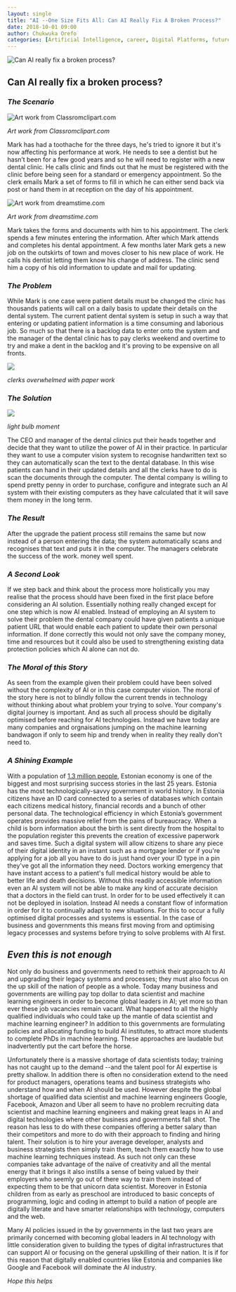 ```yaml
---
layout: single
title: "AI --One Size Fits All: Can AI Really Fix A Broken Process?"
date: 2018-10-01 09:00
author: Chukwuka Orefo
categories: [Artificial Intelligence, career, Digital Platforms, future, jobs, Technology]
---
```

![](/images/onesizefitsall.jpg "Can AI really fix a broken process?")

## Can AI really fix a broken process?

### _The Scenario_

![](/images/toothache.jpg "Art work from Classromclipart.com")

*Art work from Classromclipart.com*

Mark has had a toothache for the three days, he's tried to ignore it but it's now affecting his performance at work. He needs to see a dentist but he hasn’t been for a few good years and so he will need to register with a new dental clinic. He calls clinic and finds out that he must be registered with the clinic before being seen for a standard or emergency appointment. So the clerk emails Mark a set of forms to fill in which he can either send back via post or hand them in at reception on the day of his appointment.

![](/images/cartoonform2.jpg "Art work from dreamstime.com")

*Art work from dreamstime.com*

Mark takes the forms and documents with him to his appointment. The clerk spends a few minutes entering the information. After which Mark attends and completes his dental appointment. A few months later Mark gets a new job on the outskirts of town and moves closer to his new place of work. He calls his dentist letting them know his change of address. The clinic send him a copy of his old information to update and mail for updating.

### _The Problem_
While Mark is one case were patient details must be changed the clinic has thousands patients will call on a daily basis to update their details on the dental system. The current patient dental system is setup in such a way that entering or updating patient information is a time consuming and laborious job. So much so that there is a backlog data to enter onto the system and the manager of the dental clinic has to pay clerks weekend and overtime to try and make a dent in the backlog and it's proving to be expensive on all fronts.

![](/images/overwelmed.jpg)

*clerks overwhelmed with paper work*

### _The Solution_
![](/images/Light-bulb-moment.jpg)

*light bulb moment*

The CEO and manager of the dental clinics put their heads together and decide that they want to utilize the power of AI in their practice. In particular they want to use a computer vision system to recognise handwritten text so they can automatically scan the text to the dental database. In this wise patients can hand in their updated details and all the clerks have to do is scan the documents through the computer. The dental company is willing to spend pretty penny in order to purchase, configure and integrate such an AI system with their existing computers as they have calculated that it will save them money in the long term.

### _The Result_
After the upgrade the patient process still remains the same but now instead of a person entering the data; the system automatically scans and recognises that text and puts it in the computer. The managers celebrate the success of the work. money well spent.

### _A Second Look_
If we step back and think about the process more holistically you may realise that the process should have been fixed in the first place before considering an AI solution. Essentially nothing really changed except for one step which is now AI enabled. Instead of employing an AI system to solve their problem the dental company could have given patients a unique patient URL that would enable each patient to update their own personal information. If done correctly this would not only save the company money, time and resources but it could also be used to strengthening existing data protection policies which AI alone can not do.

### _The Moral of this Story_
As seen from the example given their problem could have been solved without the complexity of AI or in this case computer vision. The moral of the story here is not to blindly follow the current trends in technology without thinking about what problem your trying to solve. Your company's digital journey is important. And as such all process should be digitally optimised before reaching for AI technologies. Instead we have today are many companies and orgnaisations jumping on the machine learning bandwagon if only to seem hip and trendy when in reality they really don't need to.

### _A Shining Example_
With a population of [1.3 million people](http://www.worldometers.info/world-population/estonia-population), Estonian economy is one of the biggest and most surprising success stories in the last 25 years. Estonia has the most technologically-savvy government in world history. In Estonia citizens have an ID card connected to a series of databases which contain each citizens medical history, financial records and a bunch of other personal data. The technological efficiency in which Estonia’s government operates provides massive relief from the pains of bureaucracy. When a child is born information about the birth is sent directly from the hospital to the population register this prevents the creation of excessive paperwork and saves time. Such a digital system will allow citizens to share any piece of their digital identity in an instant such as a mortgage lender or if you're applying for a job all you have to do is just hand over your ID type in a pin they've got all the information they need. Doctors working emergency that have instant access to a patient's full medical history would be able to better life and death decisions. Without this readily accessible information even an AI system will not be able to make any kind of accurate decision that a doctors in the field can trust. In order for to be used effectively it can not be deployed in isolation. Instead AI needs a constant flow of information in order for it to continually adapt to new situations. For this to occur a fully optimised digital processes and systems is essential. In the case of business and governments this means first moving from and optimising legacy processes and systems before trying to solve problems with AI first.

## _Even this is not enough_
Not only do business and governments need to rethink their approach to AI and upgrading their legacy systems and processes; they must also focus on the up skill of the nation of people as a whole. Today many business and governments are willing pay top dollar to data scientist and machine learning engineers in order to become global leaders in AI; yet more so than ever these  job vacancies remain vacant. What happened to all the highly qualified individuals who could take up the mantle of data scientist and machine learning engineer?  In addition to this governments are formulating policies and allocating funding to build AI institutes, to attract more students to complete PhDs in machine learning. These approaches are laudable but inadvertently put the cart before the horse.

Unfortunately there is a massive shortage of data scientists today; training has not caught up to the demand --and the talent pool for AI expertise is pretty shallow. In addition there is often no consideration extend to the need for product managers, operations teams and business strategists who understand how and when AI should be used. However despite the global shortage of qualified data scientist and machine learning engineers Google, Facebook, Amazon and Uber all seem to have no problem recruiting data scientist and machine learning engineers and making great leaps in AI and digital technologies where other business and governments fall shot. The reason has less to do with these companies offering a better salary than their competitors and more to do with their approach to finding and hiring talent. Their solution is to hire your average developer, analysts and business strategists then simply train them, teach them exactly how to use machine learning techniques instead. As such not only can these companies take advantage of the naïve of creativity and all the mental energy that it brings it also instills a sense of being valued by their employers who seemly go out of there way to train them instead of expecting them to be that unicorn data scientist. Moreover in Estonia children from as early as preschool are introduced to basic concepts of programming, logic and coding in attempt to build a nation of people are digitally literate and have smarter relationships with technology, computers and the web.

Many AI policies issued in the by governments in the last two years are primarily concerned with becoming global leaders in AI technology with little consideration given to building the types of digital infrastructures that can support AI or focusing on the general upskilling of their nation. It is if for this reason that digitally enabled countries like Estonia and companies like Google and Facebook will dominate the AI industry.


_Hope this helps_
